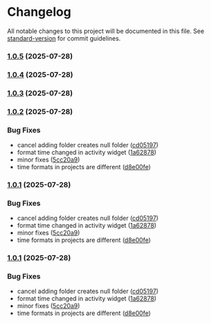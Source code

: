 # Changelog

All notable changes to this project will be documented in this file. See [standard-version](https://github.com/conventional-changelog/standard-version) for commit guidelines.

### [1.0.5](https://github.com/matteoppet/Study-Tracker/compare/v1.0.4...v1.0.5) (2025-07-28)

### [1.0.4](https://github.com/matteoppet/Study-Tracker/compare/v1.0.3...v1.0.4) (2025-07-28)

### [1.0.3](https://github.com/matteoppet/Study-Tracker/compare/v1.0.2...v1.0.3) (2025-07-28)

### [1.0.2](https://github.com/matteoppet/Study-Tracker/compare/v2.2.0...v1.0.2) (2025-07-28)


### Bug Fixes

* cancel adding folder creates null folder ([cd05197](https://github.com/matteoppet/Study-Tracker/commit/cd051970056548f9cc9e55bd0bb8d1f521d022b7))
* format time changed in activity widget ([1a62878](https://github.com/matteoppet/Study-Tracker/commit/1a62878786c8406a20515f428749482edec98efa))
* minor fixes ([5cc20a9](https://github.com/matteoppet/Study-Tracker/commit/5cc20a9c851619a81905a57416443e86412c6b1d))
* time formats in projects are different ([d8e00fe](https://github.com/matteoppet/Study-Tracker/commit/d8e00fef8b0b5d20197b9bfbc16dea191abb2964))

### [1.0.1](https://github.com/matteoppet/Study-Tracker/compare/v2.2.0...v1.0.1) (2025-07-28)


### Bug Fixes

* cancel adding folder creates null folder ([cd05197](https://github.com/matteoppet/Study-Tracker/commit/cd051970056548f9cc9e55bd0bb8d1f521d022b7))
* format time changed in activity widget ([1a62878](https://github.com/matteoppet/Study-Tracker/commit/1a62878786c8406a20515f428749482edec98efa))
* minor fixes ([5cc20a9](https://github.com/matteoppet/Study-Tracker/commit/5cc20a9c851619a81905a57416443e86412c6b1d))
* time formats in projects are different ([d8e00fe](https://github.com/matteoppet/Study-Tracker/commit/d8e00fef8b0b5d20197b9bfbc16dea191abb2964))

### [1.0.1](https://github.com/matteoppet/Study-Tracker/compare/v2.2.0...v1.0.1) (2025-07-28)


### Bug Fixes

* cancel adding folder creates null folder ([cd05197](https://github.com/matteoppet/Study-Tracker/commit/cd051970056548f9cc9e55bd0bb8d1f521d022b7))
* format time changed in activity widget ([1a62878](https://github.com/matteoppet/Study-Tracker/commit/1a62878786c8406a20515f428749482edec98efa))
* minor fixes ([5cc20a9](https://github.com/matteoppet/Study-Tracker/commit/5cc20a9c851619a81905a57416443e86412c6b1d))
* time formats in projects are different ([d8e00fe](https://github.com/matteoppet/Study-Tracker/commit/d8e00fef8b0b5d20197b9bfbc16dea191abb2964))
